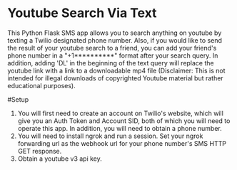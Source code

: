 # Youtube Search Via Text
This Python Flask SMS app allows you to search anything on youtube by texting a Twilio designated phone number. Also, if you would like to send the result of your youtube search to a friend, you can add your friend's phone number in a "+1**********" format after your search query. In addition, adding 'DL' in the beginning of the text query will replace the youtube link with a link to a downloadable mp4 file (Disclaimer: This is not intended for illegal downloads of copyrighted Youtube material but rather educational purposes).

#Setup
1. You will first need to create an account on Twilio's website, which will give you an Auth Token and Account SID, both of which you will need to operate this app. In addition, you will need to obtain a phone number. 
2. You will need to install ngrok and run a session. Set your ngrok forwarding url as the webhook url for your phone number's SMS HTTP GET response.
3. Obtain a youtube v3 api key.

